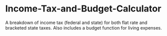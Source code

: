 # Income-Tax-and-Budget-Calculator
A breakdown of income tax (federal and state) for both flat rate and bracketed state taxes. Also includes a budget function for living expenses.
